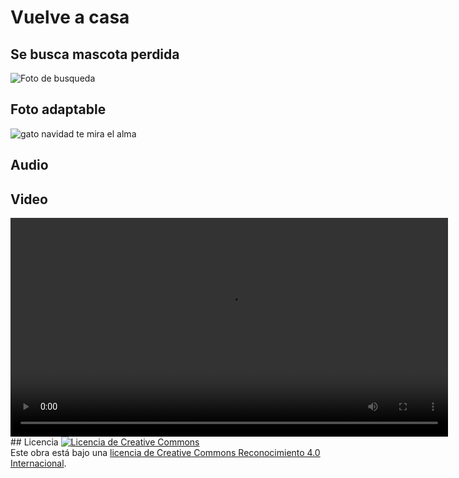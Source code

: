 #  Vuelve a  casa
##  Se busca mascota perdida
![Foto de busqueda](https://www.fundacion-affinity.org/sites/default/files/cartel-si-has-perdido-tu-perro-y-no-quieres-ofrecer-recompensa.jpg)
## Foto adaptable
<img srcset="cat-Gato_navideño.jpg 320w,
             cat-Gato_navideño_480x480.jpg.jpg 480w,
             cat-Gato_navideño_480x480.jpg 800w"
     sizes="(max-width: 320px) 280px,
            (max-width: 480px) 440px,
            800px"
     src="Gato_navideño.jpg" alt="gato navidad te mira el alma">
## Audio


## Video
<video id="medio" width="700" height="350" controls>
     <source src="video.mp4">
     <source src="video.ogg">

</video>
## Licencia
<a rel="license" href="http://creativecommons.org/licenses/by/4.0/"><img alt="Licencia de Creative Commons" style="border-width:0" src="https://i.creativecommons.org/l/by/4.0/88x31.png" /></a><br />Este obra está bajo una <a rel="license" href="http://creativecommons.org/licenses/by/4.0/">licencia de Creative Commons Reconocimiento 4.0 Internacional</a>.
